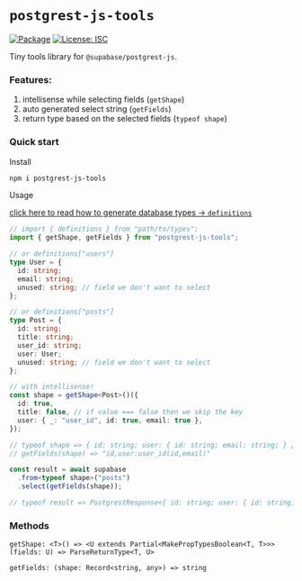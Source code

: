 # `postgrest-js-tools`

[![Package](https://img.shields.io/npm/v/postgrest-js-tools)](https://www.npmjs.com/package/postgrest-js-tools)
[![License: ISC](https://img.shields.io/badge/License-ISC-blue.svg)](https://opensource.org/licenses/ISC)

Tiny tools library for `@supabase/postgrest-js`.

### Features:

1. intellisense while selecting fields (`getShape`)
2. auto generated select string (`getFields`)
3. return type based on the selected fields (`typeof shape`)

### Quick start

Install

```bash
npm i postgrest-js-tools
```

Usage

[click here to read how to generate database types -> `definitions`](https://supabase.com/docs/reference/javascript/generating-types#generate-database-types-from-openapi-specification)

```ts
// import { definitions } from "path/to/types";
import { getShape, getFields } from "postgrest-js-tools";

// or definitions["users"]
type User = {
  id: string;
  email: string;
  unused: string; // field we don't want to select
};

// or definitions["posts"]
type Post = {
  id: string;
  title: string;
  user_id: string;
  user: User;
  unused: string; // field we don't want to select
};

// with intellisense!
const shape = getShape<Post>()({
  id: true,
  title: false, // if value === false then we skip the key
  user: { _: "user_id", id: true, email: true },
});

// typeof shape => { id: string; user: { id: string; email: string; } }
// getFields(shape) => "id,user:user_id(id,email)"

const result = await supabase
  .from<typeof shape>("posts")
  .select(getFields(shape));

// typeof result => PostgrestResponse<{ id: string; user: { id: string; email: string; }>
```

### Methods

`getShape: <T>() => <U extends Partial<MakePropTypesBoolean<T, T>>>(fields: U) => ParseReturnType<T, U>`

`getFields: (shape: Record<string, any>) => string`
